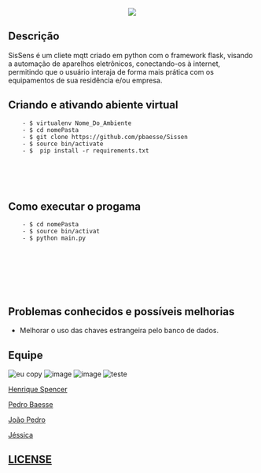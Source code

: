  
 <p align="center"> 
 <img src="https://user-images.githubusercontent.com/19451652/32145284-6ef08954-bca4-11e7-8a40-477851132390.png"> 
 <p/>  
 
 
**Descrição** 
------------------ 
SisSens é um cliete mqtt criado em python com o framework flask, visando a automação de aparelhos eletrônicos, conectando-os à internet, permitindo que o usuário interaja de forma mais prática com os equipamentos de sua residência e/ou empresa. 
 
  ## Criando e ativando abiente virtual 
        - $ virtualenv Nome_Do_Ambiente  
        - $ cd nomePasta
        - $ git clone https://github.com/pbaesse/Sissen  
        - $ source bin/activate
        - $  pip install -r requirements.txt 
   
<br/><br/><br/>   
   ## Como executar o progama
        - $ cd nomePasta
        - $ source bin/activat
        - $ python main.py
<br/><br/><br/>   
**Problemas conhecidos e possíveis melhorias** 
---------------------------------------------- 
 
- Melhorar o uso das chaves estrangeira pelo banco de dados. 

 
## Equipe 
![eu copy](https://user-images.githubusercontent.com/19451652/30993612-2d93c5f6-a486-11e7-93ad-282acad1fb00.jpg) 
![image](https://user-images.githubusercontent.com/19451652/32110732-a883b50c-bb0e-11e7-900b-a198478c4ca6.png) 
![image](https://user-images.githubusercontent.com/19451652/32110626-59cf2432-bb0e-11e7-859a-1938fbe62ff8.png) 
![teste](https://user-images.githubusercontent.com/19451652/30993633-3b64298c-a486-11e7-9c57-3bb67943e92e.jpg) 
<br /> 
  
<a href="https://github.com/henriqueSpencer">Henrique Spencer</a> 
 
<a href="https://github.com/pbaesse">Pedro Baesse</a>       
 
<a href="https://github.com/JoaoPedroSantosAlves">João Pedro</a> 
 
<a href="https://github.com/jessicakaroline">Jéssica</a> 
 
## [LICENSE](https://github.com/henriqueSpencer/Sissens/blob/master/LICENSE) 
